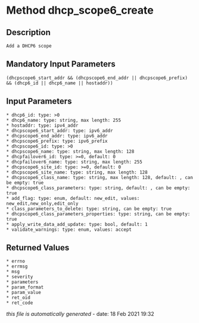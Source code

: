 # Method dhcp_scope6_create

## Description
	Add a DHCP6 scope

## Mandatory Input Parameters
	(dhcpscope6_start_addr && (dhcpscope6_end_addr || dhcpscope6_prefix) && (dhcp6_id || dhcp6_name || hostaddr))

## Input Parameters
	* dhcp6_id: type: >0
	* dhcp6_name: type: string, max length: 255
	* hostaddr: type: ipv4_addr
	* dhcpscope6_start_addr: type: ipv6_addr
	* dhcpscope6_end_addr: type: ipv6_addr
	* dhcpscope6_prefix: type: ipv6_prefix
	* dhcpscope6_id: type: >0
	* dhcpscope6_name: type: string, max length: 128
	* dhcpfailover6_id: type: >=0, default: 0
	* dhcpfailover6_name: type: string, max length: 255
	* dhcpscope6_site_id: type: >=0, default: 0
	* dhcpscope6_site_name: type: string, max length: 128
	* dhcpscope6_class_name: type: string, max length: 128, default: , can be empty: true
	* dhcpscope6_class_parameters: type: string, default: , can be empty: true
	* add_flag: type: enum, default: new_edit, values: new_edit,new_only,edit_only
	* class_parameters_to_delete: type: string, can be empty: true
	* dhcpscope6_class_parameters_properties: type: string, can be empty: true
	* apply_write_data_add_update: type: bool, default: 1
	* validate_warnings: type: enum, values: accept

## Returned Values
	* errno
	* errmsg
	* msg
	* severity
	* parameters
	* param_format
	* param_value
	* ret_oid
	* ret_code


*this file is automatically generated* - date: 18 Feb 2021 19:32